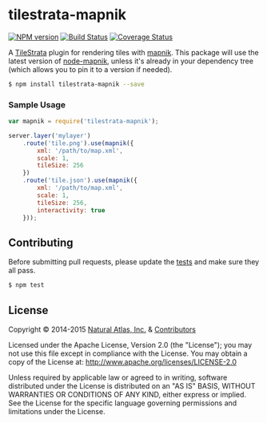 # tilestrata-mapnik
[![NPM version](http://img.shields.io/npm/v/tilestrata-mapnik.svg?style=flat)](https://www.npmjs.org/package/tilestrata-mapnik)
[![Build Status](https://travis-ci.org/naturalatlas/tilestrata-mapnik.svg)](https://travis-ci.org/naturalatlas/tilestrata-mapnik)
[![Coverage Status](http://img.shields.io/coveralls/naturalatlas/tilestrata-mapnik/master.svg?style=flat)](https://coveralls.io/r/naturalatlas/tilestrata-mapnik)

A [TileStrata](https://github.com/naturalatlas/tilestrata) plugin for rendering tiles with [mapnik](http://mapnik.org/). This package will use the latest version of [node-mapnik](https://github.com/mapnik/node-mapnik), unless it's already in your dependency tree (which allows you to pin it to a version if needed).

```sh
$ npm install tilestrata-mapnik --save
```

### Sample Usage

```js
var mapnik = require('tilestrata-mapnik');

server.layer('mylayer')
    .route('tile.png').use(mapnik({
        xml: '/path/to/map.xml',
        scale: 1,
        tileSize: 256
    })
    .route('tile.json').use(mapnik({
        xml: '/path/to/map.xml',
        scale: 1,
        tileSize: 256,
        interactivity: true
    }));
```

## Contributing

Before submitting pull requests, please update the [tests](test) and make sure they all pass.

```sh
$ npm test
```

## License

Copyright &copy; 2014-2015 [Natural Atlas, Inc.](https://github.com/naturalatlas) & [Contributors](https://github.com/naturalatlas/tilestrata-mapnik/graphs/contributors)

Licensed under the Apache License, Version 2.0 (the "License"); you may not use this file except in compliance with the License. You may obtain a copy of the License at: http://www.apache.org/licenses/LICENSE-2.0

Unless required by applicable law or agreed to in writing, software distributed under the License is distributed on an "AS IS" BASIS, WITHOUT WARRANTIES OR CONDITIONS OF ANY KIND, either express or implied. See the License for the specific language governing permissions and limitations under the License.
